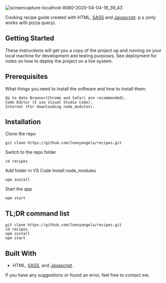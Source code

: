 
![screencapture-localhost-8080-2020-04-04-18_39_43](https://user-images.githubusercontent.com/38250310/78449933-0bed3d80-76a5-11ea-812d-3818159efd7e.png)

Cooking recipe guide created with HTML, [SASS](https://sass-lang.com/documentation) and [Javascript](https://developer.mozilla.org/en-US/docs/Web/JavaScript). p.s (only works with pizza query).

## Getting Started
These instructions will get you a copy of the project up and running on your local machine for development and testing purposes. See deployment for notes on how to deploy the project on a live system.

## Prerequisites
What things you need to install the software and how to install them:
```
Up to date Browser(Chrome and Safari are recommended).
Code Editor (I use Visual Studio Code).
Internet (For downloading node_modules).
```

## Installation
Clone the repo
```
git clone https://github.com/leonyangela/recipes.git
```
Switch to the repo folder
```
cd recipes
```
Add folder in VS Code
Install node_modules
```
npm install
```
Start the app
```
npm start
```

## TL;DR command list
```
git clone https://github.com/leonyangela/recipes.git
cd recipes
npm install
npm start
```

## Built With
* HTML, [SASS](https://sass-lang.com/documentation), and [Javascript](https://developer.mozilla.org/en-US/docs/Web/JavaScript).

If you have any suggestions or found an error, feel free to contact me.
